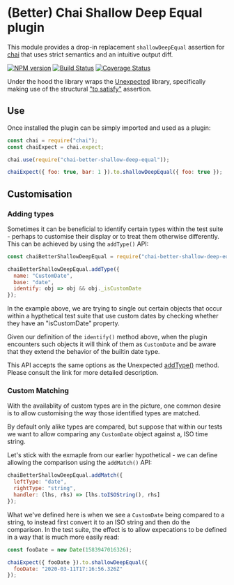 # (Better) Chai Shallow Deep Equal plugin

This module provides a drop-in replacement `shallowDeepEqual`
assertion for [chai](https://www.chaijs.com) that uses strict
semantics and an intuitive output diff.

[![NPM version](https://img.shields.io/npm/v/chai-better-shallow-deep-equal.svg)](https://www.npmjs.com/package/chai-better-shallow-deep-equal)
[![Build Status](https://img.shields.io/travis/alexjeffburke/chai-better-shallow-deep-equal/master.svg)](https://travis-ci.org/alexjeffburke/chai-better-shallow-deep-equal)
[![Coverage Status](https://img.shields.io/coveralls/alexjeffburke/chai-better-shallow-deep-equal/master.svg)](https://coveralls.io/r/alexjeffburke/chai-better-shallow-deep-equal?branch=master)

Under the hood the library wraps the [Unexpected](https://unexpected.js.org)
library, specifically making use of the structural
["to satisfy"](https://unexpected.js.org/assertions/any/to-satisfy/) assertion.

## Use

Once installed the plugin can be simply imported and used as a plugin:

```js
const chai = require("chai");
const chaiExpect = chai.expect;

chai.use(require("chai-better-shallow-deep-equal"));

chaiExpect({ foo: true, bar: 1 }).to.shallowDeepEqual({ foo: true });
```

## Customisation

### Adding types

Sometimes it can be beneficial to identify certain types within
the test suite - perhaps to customise their display or to treat
them otherwise differently. This can be achieved by using the
`addType()` API:

```js
const chaiBetterShallowDeepEqual = require("chai-better-shallow-deep-equal");

chaiBetterShallowDeepEqual.addType({
  name: "CustomDate",
  base: "date",
  identify: obj => obj && obj._isCustomDate
});
```

In the example above, we are trying to single out certain objects
that occur within a hypthetical test suite that use custom dates
by checking whether they have an "isCustomDate" property.

Given our definition of the `identify()` method above, when the
plugin encounters such objects it will think of them as `CustomDate`
and be aware that they extend the behavior of the builtin date type.

This API accepts the same options as the Unexpected
[addType()](https://unexpected.js.org/api/addType/) method.
Please consult the link for more detailed description.

### Custom Matching

With the availablity of custom types are in the picture, one common
desire is to allow customising the way those identified types are
matched.

By default only alike types are compared, but suppose that within
our tests we want to allow comparing any `CustomDate` object against
a, ISO time string.

Let's stick with the exmaple from our earlier hypothetical - we can
define allowing the comparison using the `addMatch()` API:

```js
chaiBetterShallowDeepEqual.addMatch({
  leftType: "date",
  rightType: "string",
  handler: (lhs, rhs) => [lhs.toISOString(), rhs]
});
```

What we've defined here is when we see a `CustomDate` being compared
to a string, to instead first convert it to an ISO string and then do
the comparison. In the test suite, the effect is to allow expecations
to be defined in a way that is much more easily read:

```js
const fooDate = new Date(1583947016326);

chaiExpect({ fooDate }).to.shallowDeepEqual({
  fooDate: "2020-03-11T17:16:56.326Z"
});
```
